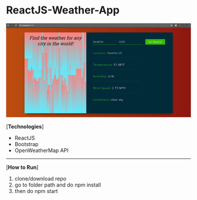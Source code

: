 # ReactJS-Weather-App

![screenshot](./src/imgs/screenshot.png)

\[**Technologies**\]  
* ReactJS
* Bootstrap
* OpenWeatherMap API 

***

[**How to Run**\]
1. clone/download repo
2. go to folder path and do npm install
3. then do npm start 
